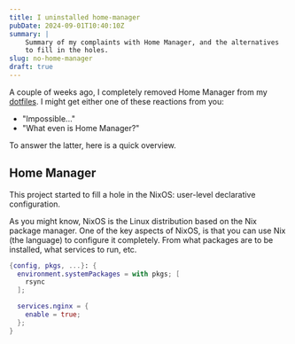 ```yaml
---
title: I uninstalled home-manager
pubDate: 2024-09-01T10:40:10Z
summary: |
    Summary of my complaints with Home Manager, and the alternatives
    to fill in the holes.
slug: no-home-manager
draft: true
---
```


A couple of weeks ago, I completely removed Home Manager from my
[dotfiles](https://github.com/viperML/dotfiles). I might get either one of these
reactions from you:

- "Impossible..."
- "What even is Home Manager?"

To answer the latter, here is a quick overview.

## Home Manager

This project started to fill a hole in the NixOS: user-level declarative
configuration.

As you might know, NixOS is the Linux distribution based on the Nix package
manager. One of the key aspects of NixOS, is that you can use Nix (the language)
to configure it completely. From what packages are to be installed, what
services to run, etc.


```nix
{config, pkgs, ...}: {
  environment.systemPackages = with pkgs; [
    rsync
  ];

  services.nginx = {
    enable = true;
  };
}
```
